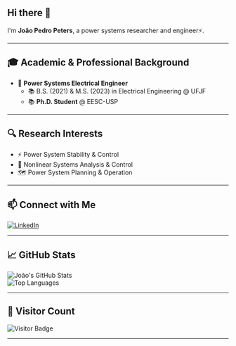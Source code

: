 ## Hi there 👋

I'm **João Pedro Peters**, a power systems researcher and engineer⚡.  

---

## 🎓 Academic & Professional Background

- 🧠 **Power Systems Electrical Engineer**  
  - 📚 B.S. (2021) & M.S. (2023) in Electrical Engineering @ UFJF
  - 📚 **Ph.D. Student** @ EESC-USP  

---

## 🔍 Research Interests

- ⚡ Power System Stability & Control  
- 🔁 Nonlinear Systems Analysis & Control  
- 🗺️ Power System Planning & Operation

---

## 📫 Connect with Me

[![LinkedIn][linkedin-badge]][linkedin-url]

---

## 📈 GitHub Stats

![João's GitHub Stats](https://github-readme-stats.vercel.app/api?username=joaoppeters&show_icons=true&theme=radical)  
![Top Languages](https://github-readme-stats.vercel.app/api/top-langs/?username=joaoppeters&layout=compact&theme=radical)

---

## 👀 Visitor Count

![Visitor Badge](https://visitor-badge.laobi.icu/badge?page_id=joaoppeters)

---

<!-- REFERENCE LINKS -->
[linkedin-badge]: https://img.shields.io/badge/-LinkedIn-0077B5?style=for-the-badge&logo=Linkedin&logoColor=white  
[linkedin-url]: https://www.linkedin.com/in/joaoppeters/

